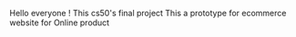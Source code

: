 Hello everyone !
This cs50's final project
This a prototype for ecommerce website for Online product